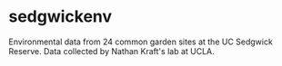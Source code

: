 # sedgwickenv
Environmental data from 24 common garden sites at the UC Sedgwick Reserve.  Data collected by Nathan Kraft's lab at UCLA.
